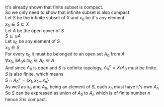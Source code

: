 
It's already shown that finite subset is compact.  
So we only need to show that infinite subset is also compact.  
Let $S$ be the infinite subset of $X$ and $x_{0}$ be it's any element  
$x_{0}\in S \subseteq X$  
Let $A$ be the open cover of $S$  
$S \subseteq \cup A$  
Let $x_0$ be any element of $S$  
$x_{0}\in S$   
For every $x_{0}$ it must be belonged to an open set $A_0$ from $A$  
$\forall x_{0},\exists A_{0}s.tx_{0}\in A_{0}\in A$  
And since $A_0$ is open and $S$ is cofinite topology, $A^{c}_{0}=X/A_{0}$ must be finite.  
$S$ is also finite. which means  
$S\cap A^{c}_{0}=\left\{ x_{1},x_{2}\ldots x_{n} \right \}$  
As well as $x_0$ and $A_0$, being an element of $S$, each $x_n$ must have it's own $A_n$  
So $S$ can be expressed as union of $A_0$ to $A_n$ which is of finite number $n$ hence $S$ is compact.
